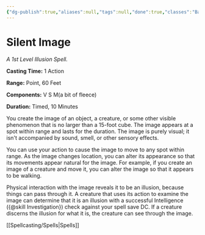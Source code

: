 ```yaml
---
{"dg-publish":true,"aliases":null,"tags":null,"done":true,"classes":"Bard, Sorcerer, Wizard,","spellLevel":1,"school":"Illusion","source":"PHB","permalink":"/spells/silent-image/","dgHomeLink":false,"dgPassFrontmatter":true}
---
```


# Silent Image
*A 1st Level Illusion Spell.*

**Casting Time:** 1 Action

**Range:** Point, 60 Feet

**Components:** V S M(a bit of fleece)

**Duration:** Timed, 10 Minutes

You create the image of an object, a creature, or some other visible phenomenon that is no larger than a 15-foot cube. The image appears at a spot within range and lasts for the duration. The image is purely visual; it isn't accompanied by sound, smell, or other sensory effects.



You can use your action to cause the image to move to any spot within range. As the image changes location, you can alter its appearance so that its movements appear natural for the image. For example, if you create an image of a creature and move it, you can alter the image so that it appears to be walking.



Physical interaction with the image reveals it to be an illusion, because things can pass through it. A creature that uses its action to examine the image can determine that it is an illusion with a successful Intelligence ({@skill Investigation}) check against your spell save DC. If a creature discerns the illusion for what it is, the creature can see through the image.

[[Spellcasting/Spells|Spells]]
